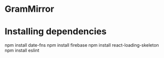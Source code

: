 # GramMirror

# Installing dependencies
npm install date-fns
npm install firebase
npm install react-loading-skeleton 
npm install eslint